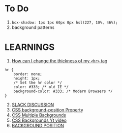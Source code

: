# To Do

1. `box-shadow: 1px 1px 60px 0px hsl(227, 10%, 46%);`
2. background patterns

# LEARNINGS

1. [How can I change the thickness of my `<hr>` tag](https://stackoverflow.com/questions/4151743/how-can-i-change-the-thickness-of-my-hr-tag)

```
hr {
    border: none;
    height: 1px;
    /* Set the hr color */
    color: #333; /* old IE */
    background-color: #333; /* Modern Browsers */
}
```

2. [SLACK DISCUSSION](https://frontendmentor.slack.com/archives/CCYHFT85B/p1668205810224049)
3. [CSS background-position Property](https://www.w3schools.com/csSref/pr_background-position.php)
4. [CSS Multiple Backgrounds](https://www.w3schools.com/css/css3_backgrounds.asp)
5. [CSS Backgrounds Yt video](https://www.youtube.com/watch?v=dr1y4m7iEoU)
6. [BACKGROUND POSITION](https://dev.to/this-is-learning/all-you-need-to-know-about-background-position-3aac)
